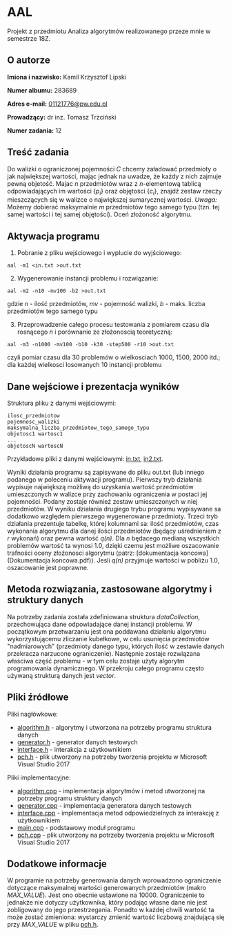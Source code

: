 # AAL
Projekt z przedmiotu Analiza algorytmów realizowanego przeze mnie w semestrze 18Z.

## O autorze
**Imiona i nazwisko:** Kamil Krzysztof Lipski

**Numer albumu:** 283689

**Adres e-mail:** 01121776@pw.edu.pl

**Prowadzący:** dr inz. Tomasz Trzciński

**Numer zadania:** 12

## Treść zadania
Do walizki o ograniczonej pojemności *C* chcemy załadować przedmioty o jak największej wartości, mając jednak na uwadze, że każdy z nich zajmuje pewną objetość. Majac *n* przedmiotów wraz z *n*-elementową tablicą odpowiadających im wartości {*p<sub>i</sub>*} oraz objętości {*c<sub>i</sub>*}, znajdź zestaw rzeczy mieszczących się w walizce o największej sumarycznej wartości. *Uwaga:* Możemy dobierać maksymalnie *m* przedmiotów tego samego typu (tzn. tej samej wartości i tej samej objętości). Oceń złożoność algorytmu.

## Aktywacja programu
1. Pobranie z pliku wejściowego i wyplucie do wyjściowego:
```
aal -m1 <in.txt >out.txt
```
2. Wygenerowanie instancji problemu i rozwiązanie:
```
aal -m2 -n10 -mv100 -b2 >out.txt
```
gdzie *n* - ilość przedmiotów, *mv* - pojemność walizki, *b* - maks. liczba przedmiotów tego samego typu

3. Przeprowadzenie całego procesu testowania z pomiarem czasu dla rosnącego *n* i porównanie ze złożonoscią teoretyczną:
```
aal -m3 -n1000 -mv100 -b10 -k30 -step500 -r10 >out.txt
```
czyli pomiar czasu dla 30 problemów o wielkosciach 1000, 1500, 2000 itd.; dla każdej wielkosci losowanych 10 instancji problemu

## Dane wejściowe i prezentacja wyników
Struktura pliku z danymi wejściowymi:
```
ilosc_przedmiotow
pojemnosc_walizki
maksymalna_liczba_przedmiotow_tego_samego_typu
objetosc1 wartosc1
...
objetoscN wartoscN
```
Przykładowe pliki z danymi wejściowymi: [in.txt](aal/in.txt), [in2.txt](aal/in2.txt).

Wyniki działania programu są zapisywane do pliku out.txt (lub innego podanego w poleceniu aktywacji programu).
Pierwszy tryb działania wypisuje największą możliwą do uzyskania wartość przedmiotów umieszczonych w walizce przy zachowaniu ograniczenia w postaci jej pojemności. Podany zostaje również zestaw umieszczonych w niej przedmiotów.
W wyniku działania drugiego trybu programu wypisywane sa dodatkowo względem pierwszego wygenerowane przedmioty.
Trzeci tryb działania prezentuje tabelkę, której kolumnami sa: ilość przedmiotów, czas wykonania algorytmu dla danej ilości przedmiotów (będący uśrednieniem z *r* wykonań) oraz pewna wartość *q(n)*. Dla *n* będacego medianą wszystkich problemów wartość ta wynosi 1.0, dzięki czemu jest możliwe oszacowanie trafności oceny złożonosci algorytmu (patrz: [dokumentacja koncowa](Dokumentacja koncowa.pdf)). Jesli *q(n)* przyjmuje wartości w pobliżu 1.0, oszacowanie jest poprawne.

## Metoda rozwiązania, zastosowane algorytmy i struktury danych
Na potrzeby zadania została zdefiniowana struktura *dataCollection*, przechowująca dane odpowiadające danej instancji problemu. W początkowym przetwarzaniu jest ona poddawana działaniu algorytmu wykorzystującemu zliczanie kubełkowe, w celu usunięcia przedmiotów "nadmiarowych" (przedmioty danego typu, których ilość w zestawie danych przekracza narzucone ograniczenie). Następnie zostaje rozwiązana właściwa część problemu - w tym celu zostaje użyty algorytm programowania dynamicznego. W przekroju całego programu często używaną strukturą danych jest *vector*.

## Pliki źródłowe
Pliki nagłówkowe:
- [algorithm.h](aal/algorithm.h) - algorytmy i utworzona na potrzeby programu struktura danych
- [generator.h](aal/generator.h) - generator danych testowych
- [interface.h](aal/interface.h) - interakcja z użytkownikiem
- [pch.h](aal/pch.h) - plik utworzony na potrzeby tworzenia projektu w Microsoft Visual Studio 2017

Pliki implementacyjne:
- [algorithm.cpp](aal/algorithm.cpp) - implementacja algorytmów i metod utworzonej na potrzeby programu struktury danych
- [generator.cpp](aal/generator.cpp) - implementacja generatora danych testowych
- [interface.cpp](aal/interface.cpp) - implementacja metod odpowiedzielnych za interakcję z użytkownikiem
- [main.cpp](aal/main.cpp) - podstawowy moduł programu
- [pch.cpp](aal/pch.cpp) - plik utworzony na potrzeby tworzenia projektu w Microsoft Visual Studio 2017

## Dodatkowe informacje
W programie na potrzeby generowania danych wprowadzono ograniczenie dotyczące maksymalnej wartości generowanych przedmiotów (makro *MAX_VALUE*). Jest ono obecnie ustawione na 10000. Ograniczenie to jednakże nie dotyczy użytkownika, który podając własne dane nie jest zobligowany do jego przestrzegania. Ponadto w każdej chwili wartość ta może zostać zmieniona: wystarczy zmienić wartość liczbową znajdującą się przy *MAX_VALUE* w pliku [pch.h](aal/pch.h). 

